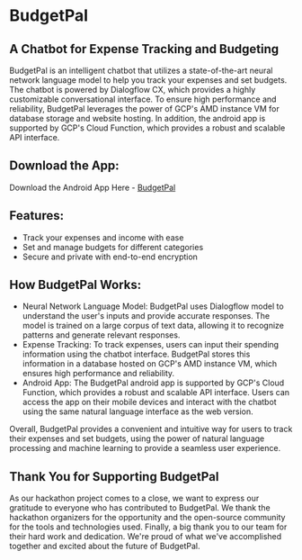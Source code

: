 # BudgetPal
## A Chatbot for Expense Tracking and Budgeting

BudgetPal is an intelligent chatbot that utilizes a state-of-the-art neural network language model to help you track your expenses and set budgets. The chatbot is powered by Dialogflow CX, which provides a highly customizable conversational interface. To ensure high performance and reliability, BudgetPal leverages the power of GCP's AMD instance VM for database storage and website hosting. In addition, the android app is supported by GCP's Cloud Function, which provides a robust and scalable API interface.

## Download the App:
Download the Android App Here - [BudgetPal](https://github.com/ashwanthbalakrishnan5/BudgetPal/releases/download/V1/budgetPal.deko.apk)


## Features:

* Track your expenses and income with ease
* Set and manage budgets for different categories
* Secure and private with end-to-end encryption

## How BudgetPal Works:
* Neural Network Language Model:
BudgetPal uses Dialogflow model to understand the user's inputs and provide accurate responses. The model is trained on a large corpus of text data, allowing it to recognize patterns and generate relevant responses.
* Expense Tracking:
To track expenses, users can input their spending information using the chatbot interface. BudgetPal stores this information in a database hosted on GCP's AMD instance VM, which ensures high performance and reliability.
* Android App:
 The BudgetPal android app is supported by GCP's Cloud Function, which provides a robust and scalable API interface. Users can access the app on their mobile devices and interact with the chatbot using the same natural language interface as the web version.
 
Overall, BudgetPal provides a convenient and intuitive way for users to track their expenses and set budgets, using the power of natural language processing and machine learning to provide a seamless user experience.

## Thank You for Supporting BudgetPal
As our hackathon project comes to a close, we want to express our gratitude to everyone who has contributed to BudgetPal. We thank the hackathon organizers for the opportunity and the open-source community for the tools and technologies used. Finally, a big thank you to our team for their hard work and dedication. We're proud of what we've accomplished together and excited about the future of BudgetPal.
